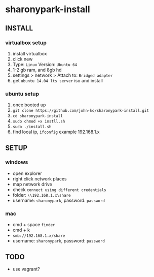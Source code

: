 # sharonypark-install

## INSTALL

### virtualbox setup
1. install virtualbox
2. click new
3. Type: `Linux` Version: `Ubuntu 64`
4. 1-2 gb ram, and 8gb hd
5. settings > network > Attach to: `Bridged adapter`
6. get `ubuntu 14.04 lts server` iso and install

### ubuntu setup
1. once booted up
2. `git clone https://github.com/john-ko/sharonypark-install.git`
3. `cd sharonypark-install`
4. `sudo chmod +x instll.sh`
5. `sudo ./install.sh`
6. find local ip, `ifconfig` example 192.168.1.x

## SETUP
### windows
- open explorer
- right click network places
- map network drive
- check `connect using different credentials`
- folder: `\\192.168.1.x\share`
- username: `sharonypark`, password: `password`

### mac
- cmd + space `finder`
- cmd + k
- `smb://192.168.1.x/share`
- username: `sharonypark`, password: `password`

## TODO
- use vagrant?